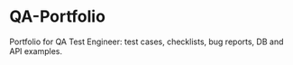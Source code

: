 # QA-Portfolio
Portfolio for QA Test Engineer: test cases, checklists, bug reports, DB and API examples.
